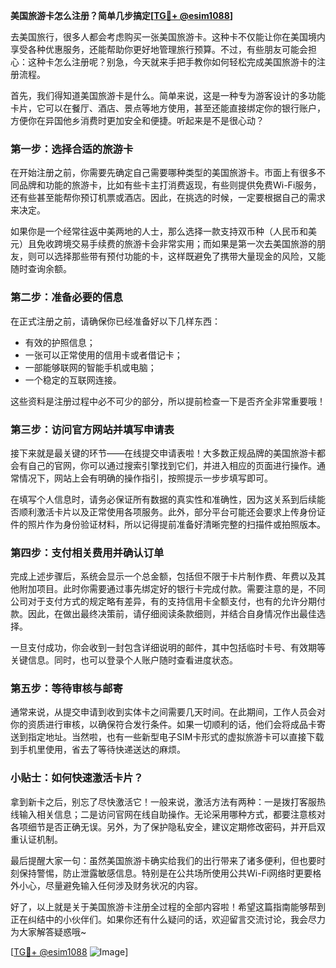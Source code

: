 **美国旅游卡怎么注册？简单几步搞定[[TG💪+ @esim1088](https://t.me/s/esim1088)]**

去美国旅行，很多人都会考虑购买一张美国旅游卡。这种卡不仅能让你在美国境内享受各种优惠服务，还能帮助你更好地管理旅行预算。不过，有些朋友可能会担心：这种卡怎么注册呢？别急，今天就来手把手教你如何轻松完成美国旅游卡的注册流程。

首先，我们得知道美国旅游卡是什么。简单来说，这是一种专为游客设计的多功能卡片，它可以在餐厅、酒店、景点等地方使用，甚至还能直接绑定你的银行账户，方便你在异国他乡消费时更加安全和便捷。听起来是不是很心动？

### 第一步：选择合适的旅游卡

在开始注册之前，你需要先确定自己需要哪种类型的美国旅游卡。市面上有很多不同品牌和功能的旅游卡，比如有些卡主打消费返现，有些则提供免费Wi-Fi服务，还有些甚至能帮你预订机票或酒店。因此，在挑选的时候，一定要根据自己的需求来决定。

如果你是一个经常往返中美两地的人士，那么选择一款支持双币种（人民币和美元）且免收跨境交易手续费的旅游卡会非常实用；而如果是第一次去美国旅游的朋友，则可以选择那些带有预付功能的卡，这样既避免了携带大量现金的风险，又能随时查询余额。

### 第二步：准备必要的信息

在正式注册之前，请确保你已经准备好以下几样东西：
- 有效的护照信息；
- 一张可以正常使用的信用卡或者借记卡；
- 一部能够联网的智能手机或电脑；
- 一个稳定的互联网连接。

这些资料是注册过程中必不可少的部分，所以提前检查一下是否齐全非常重要哦！

### 第三步：访问官方网站并填写申请表

接下来就是最关键的环节——在线提交申请表啦！大多数正规品牌的美国旅游卡都会有自己的官网，你可以通过搜索引擎找到它们，并进入相应的页面进行操作。通常情况下，网站上会有明确的操作指引，按照提示一步步填写即可。

在填写个人信息时，请务必保证所有数据的真实性和准确性，因为这关系到后续能否顺利激活卡片以及正常使用各项服务。此外，部分平台可能还会要求上传身份证件的照片作为身份验证材料，所以记得提前准备好清晰完整的扫描件或拍照版本。

### 第四步：支付相关费用并确认订单

完成上述步骤后，系统会显示一个总金额，包括但不限于卡片制作费、年费以及其他附加项目。此时你需要通过事先绑定好的银行卡完成付款。需要注意的是，不同公司对于支付方式的规定略有差异，有的支持信用卡全额支付，也有的允许分期付款。因此，在做出最终决策前，请仔细阅读条款细则，并结合自身情况作出最佳选择。

一旦支付成功，你会收到一封包含详细说明的邮件，其中包括临时卡号、有效期等关键信息。同时，也可以登录个人账户随时查看进度状态。

### 第五步：等待审核与邮寄

通常来说，从提交申请到收到实体卡之间需要几天时间。在此期间，工作人员会对你的资质进行审核，以确保符合发行条件。如果一切顺利的话，他们会将成品卡寄送到指定地址。当然啦，也有一些新型电子SIM卡形式的虚拟旅游卡可以直接下载到手机里使用，省去了等待快递送达的麻烦。

### 小贴士：如何快速激活卡片？

拿到新卡之后，别忘了尽快激活它！一般来说，激活方法有两种：一是拨打客服热线输入相关信息；二是访问官网在线自助操作。无论采用哪种方式，都要注意核对各项细节是否正确无误。另外，为了保护隐私安全，建议定期修改密码，并开启双重认证机制。

最后提醒大家一句：虽然美国旅游卡确实给我们的出行带来了诸多便利，但也要时刻保持警惕，防止泄露敏感信息。特别是在公共场所使用公共Wi-Fi网络时更要格外小心，尽量避免输入任何涉及财务状况的内容。

好了，以上就是关于美国旅游卡注册全过程的全部内容啦！希望这篇指南能够帮到正在纠结中的小伙伴们。如果你还有什么疑问的话，欢迎留言交流讨论，我会尽力为大家解答疑惑哦~

[[TG💪+ @esim1088](https://t.me/s/esim1088) ![Image](https://i.postimg.cc/4NQfJmqS/Snipaste-2025-05-13-00-14-12.png)]
